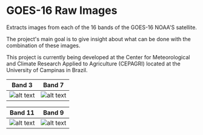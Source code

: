 # GOES-16 Raw Images
Extracts images from each of the 16 bands of the GOES-16 NOAA'S satellite.

The project's main goal is to give insight about what can be done with the combination of these images.

This project is currently being developed at the Center for Meteorological and Climate Research Applied to Agriculture (CEPAGRI) located at the University of Campinas in Brazil.

 Band 3             |   Band 7
:-------------------------:|:-------------------------:
![alt text](https://github.com/wesleysatelis/GOES-16/blob/master/Output/Band03/S10635335_201808191615.png)  |  ![alt text](https://github.com/wesleysatelis/GOES-16/blob/master/Output/Band07/S10635339_201808181215.png)

 Band 11             |   Band 9
:-------------------------:|:-------------------------:
![alt text](https://github.com/wesleysatelis/GOES-16/blob/master/Output/Band09/S10635341_201808241245.png)  |  ![alt text](https://github.com/wesleysatelis/GOES-16/blob/master/Output/Band11/S10635344_201808242330.png)
